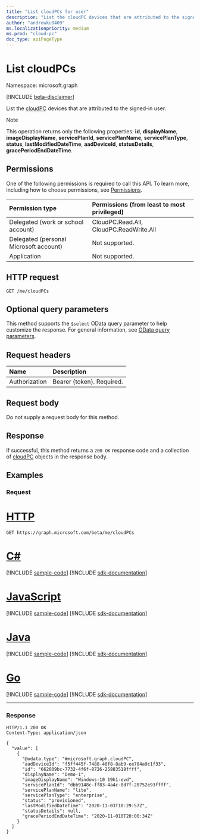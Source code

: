 ```yaml
---
title: "List cloudPCs for user"
description: "List the cloudPC devices that are attributed to the signed-in user."
author: "andrewku0409"
ms.localizationpriority: medium
ms.prod: "cloud-pc"
doc_type: apiPageType
---
```


# List cloudPCs
Namespace: microsoft.graph

[!INCLUDE [beta-disclaimer](../../includes/beta-disclaimer.md)]

List the [cloudPC](../resources/cloudpc.md) devices that are attributed to the signed-in user. 

>[!NOTE]
>This operation returns only the following properties: **id**, **displayName**, **imageDisplayName**, **servicePlanId**, **servicePlanName**, **servicePlanType**, **status**, **lastModifiedDateTime**, **aadDeviceId**, **statusDetails**, **gracePeriodEndDateTime**.

## Permissions
One of the following permissions is required to call this API. To learn more, including how to choose permissions, see [Permissions](/graph/permissions-reference).

|Permission type|Permissions (from least to most privileged)|
|:---|:---|
|Delegated (work or school account)|CloudPC.Read.All, CloudPC.ReadWrite.All|
|Delegated (personal Microsoft account)|Not supported.|
|Application|Not supported.|

## HTTP request

<!-- {
  "blockType": "ignored"
}
-->
``` http
GET /me/cloudPCs
```

## Optional query parameters
This method supports the `$select` OData query parameter to help customize the response. For general information, see [OData query parameters](/graph/query-parameters).

## Request headers
|Name|Description|
|:---|:---|
|Authorization|Bearer {token}. Required.|

## Request body
Do not supply a request body for this method.

## Response

If successful, this method returns a `200 OK` response code and a collection of [cloudPC](../resources/cloudpc.md) objects in the response body.

## Examples

### Request

# [HTTP](#tab/http)
<!-- {
  "blockType": "request",
  "name": "list_cloudpc"
}
-->
``` http
GET https://graph.microsoft.com/beta/me/cloudPCs
```

# [C#](#tab/csharp)
[!INCLUDE [sample-code](../includes/snippets/csharp/list-cloudpc-csharp-snippets.md)]
[!INCLUDE [sdk-documentation](../includes/snippets/snippets-sdk-documentation-link.md)]

# [JavaScript](#tab/javascript)
[!INCLUDE [sample-code](../includes/snippets/javascript/list-cloudpc-javascript-snippets.md)]
[!INCLUDE [sdk-documentation](../includes/snippets/snippets-sdk-documentation-link.md)]

# [Java](#tab/java)
[!INCLUDE [sample-code](../includes/snippets/java/list-cloudpc-java-snippets.md)]
[!INCLUDE [sdk-documentation](../includes/snippets/snippets-sdk-documentation-link.md)]

# [Go](#tab/go)
[!INCLUDE [sample-code](../includes/snippets/go/list-cloudpc-go-snippets.md)]
[!INCLUDE [sdk-documentation](../includes/snippets/snippets-sdk-documentation-link.md)]

---



### Response
<!-- {
  "blockType": "response",
  "truncated": true,
  "@odata.type": "Collection(microsoft.graph.cloudPC)"
}
-->
``` http
HTTP/1.1 200 OK
Content-Type: application/json

{
  "value": [
    {
      "@odata.type": "#microsoft.graph.cloudPC",
      "aadDeviceId": "f5ff445f-7488-40f8-8ab9-ee784a9c1f33",
      "id": "662009bc-7732-4f6f-8726-25883518ffff",
      "displayName": "Demo-1",
      "imageDisplayName": "Windows-10 19h1-evd",
      "servicePlanId": "dbb9148c-ff83-4a4c-8d7f-28752e93ffff",
      "servicePlanName": "lite",
      "servicePlanType": "enterprise",
      "status": "provisioned",
      "lastModifiedDateTime": "2020-11-03T10:29:57Z",
      "statusDetails": null,
      "gracePeriodEndDateTime": "2020-11-010T20:00:34Z"
    }
  ]
}
```
